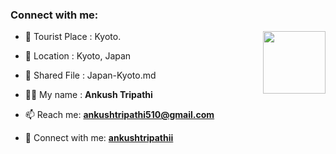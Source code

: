 ### Connect with me:

<img align="right" src="https://avatars3.githubusercontent.com/ankushtripathii?size=100" width="100px;" alt=""/>

- 🌱 Tourist Place : Kyoto.
- 👯 Location : Kyoto, Japan
- 📄 Shared File : Japan-Kyoto.md

- 👨‍💻 My name : **Ankush Tripathi**
- 📫 Reach me: **ankushtripathi510@gmail.com**
- 🔭 Connect with me: **[ankushtripathii](https://github.com/ankushtripathii/)**

<!-- Connect with me: **[RajkumarSony](https://github.com/RajkumarSony/)** -->
